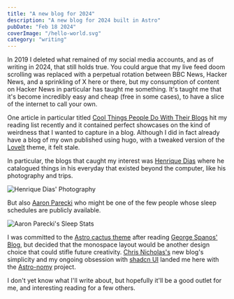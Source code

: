 ```yaml
---
title: "A new blog for 2024"
description: "A new blog for 2024 built in Astro"
pubDate: "Feb 18 2024"
coverImage: "/hello-world.svg"
category: "writing"
---
```


In 2019 I deleted what remained of my social media accounts, and as of writing in 2024, that still holds true. You could argue that my live feed doom scrolling was replaced with a perpetual rotation between BBC News, Hacker News, and a sprinkling of X here or there, but my consumption of content on Hacker News in particular has taught me something. It's taught me that it's become incredibly easy and cheap (free in some cases), to have a slice of the internet to call your own.

One article in particular titled [Cool Things People Do With Their Blogs](https://brainbaking.com/post/2022/04/cool-things-people-do-with-their-blogs/) hit my reading list recently and it contained perfect showcases on the kind of weirdness that I wanted to capture in a blog. Although I did in fact already have a blog of my own published using hugo, with a tweaked version of the [LoveIt](https://hugoloveit.com/) theme, it felt stale.

In particular, the blogs that caught my interest was [Henrique Dias](https://hacdias.com/) where he catalogued things in his everyday that existed beyond the computer, like his photography and trips.

![Henrique Dias' Photography](/blog-images/hello-world-02.png)

But also [Aaron Parecki](https://aaronparecki.com/) who might be one of the few people whose sleep schedules are publicly available.

![Aaron Parecki's Sleep Stats](/blog-images/hello-world-01.png)

I was committed to the [Astro cactus theme](https://astro.build/themes/details/astro-cactus/) after reading [George Spanos' Blog](https://gspanos.tech/), but decided that the monospace layout would be another design choice that could stifle future creativity. [Chris Nicholas's](https://chrisnicholas.dev) new blog's simplicity and my ongoing obsession with [shadcn UI](https://ui.shadcn.com/) landed me here with the [Astro-nomy](https://github.com/mickasmt/astro-nomy) project.

I don't yet know what I'll write about, but hopefully it'll be a good outlet for me, and interesting reading for a few others.
